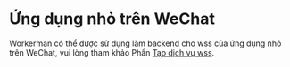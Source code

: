# Ứng dụng nhỏ trên WeChat

Workerman có thể được sử dụng làm backend cho wss của ứng dụng nhỏ trên WeChat, vui lòng tham khảo Phần [Tạo dịch vụ wss](secure-websocket-server.md).
